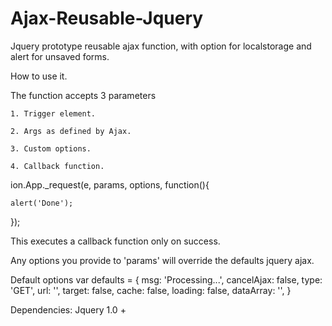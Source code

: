 # Ajax-Reusable-Jquery
Jquery prototype reusable ajax function, with option for localstorage and alert for unsaved forms.


How to use it.

The function accepts 3 parameters

	1. Trigger element.
	
	2. Args as defined by Ajax.
	
	3. Custom options.
	
	4. Callback function.


ion.App._request(e, params, options, function(){

	alert('Done');
	
});

This executes a callback function only on success.

Any options you provide to 'params' will override the defaults jquery ajax.

Default options
var defaults = {
	msg: 'Processing...',
	cancelAjax: false,
	type: 'GET',
	url: '',
	target: false,
	cache: false,
	loading: false,
	dataArray: '',
}

Dependencies: Jquery 1.0 +
